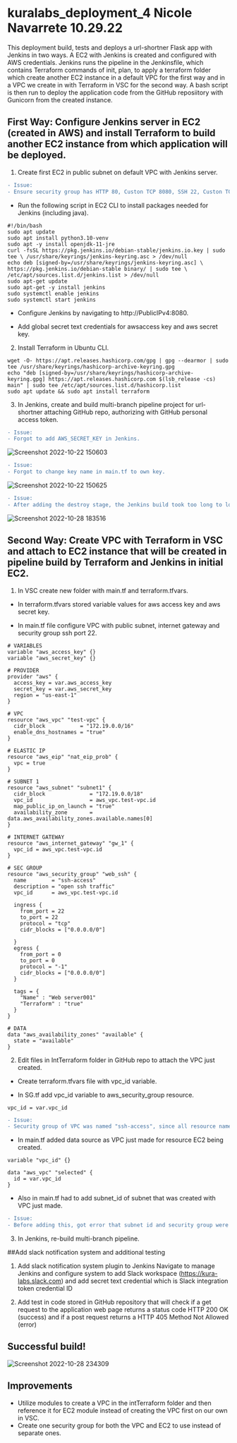 # kuralabs_deployment_4 Nicole Navarrete 10.29.22

This deployment build, tests and deploys a url-shortner Flask app with Jenkins in two ways. A EC2 with Jenkins is created and configured with AWS credentials. Jenkins runs the pipeline in the Jenkinsfile, which contains Terraform commands of init, plan, to apply a terraform folder which create another EC2 instance in a default VPC for the first way and in a VPC we create in with Terraform in VSC for the second way. A bash script is then run to deploy the application code from the GitHub reposiitory with Gunicorn from the created instance.  

## First Way: Configure Jenkins server in EC2 (created in AWS) and install Terraform to build another EC2 instance from which application will be deployed.

1. Create first EC2 in public subnet on default VPC with Jenkins server.

```diff
- Issue:
- Ensure security group has HTTP 80, Custon TCP 8080, SSH 22, Custon TCP 8000 and Custon TCP 5000. When first made EC2 didn't have all and had HTTP errors later while trying to reach application webpage.
```

- Run the following script in EC2 CLI to install packages needed for Jenkins (including java).
```
#!/bin/bash
sudo apt update
sudo apt install python3.10-venv
sudo apt -y install openjdk-11-jre
curl -fsSL https://pkg.jenkins.io/debian-stable/jenkins.io.key | sudo tee \ /usr/share/keyrings/jenkins-keyring.asc > /dev/null
echo deb [signed-by=/usr/share/keyrings/jenkins-keyring.asc] \ https://pkg.jenkins.io/debian-stable binary/ | sudo tee \ /etc/apt/sources.list.d/jenkins.list > /dev/null
sudo apt-get update
sudo apt-get -y install jenkins
sudo systemctl enable jenkins
sudo systemctl start jenkins
```

- Configure Jenkins by navigating to http://PublicIPv4:8080.

- Add global secret text credentials for awsaccess key and aws secret key.

2. Install Terraform in Ubuntu CLI.
```
wget -O- https://apt.releases.hashicorp.com/gpg | gpg --dearmor | sudo tee /usr/share/keyrings/hashicorp-archive-keyring.gpg
echo "deb [signed-by=/usr/share/keyrings/hashicorp-archive-keyring.gpg] https://apt.releases.hashicorp.com $(lsb_release -cs) main" | sudo tee /etc/apt/sources.list.d/hashicorp.list
sudo apt update && sudo apt install terraform
```

3. In Jenkins, create and build multi-branch pipeline project for url-shortner attaching GitHub repo, authorizing with GitHub personal access token.

```diff
- Issue:
- Forgot to add AWS_SECRET_KEY in Jenkins.
```
![Screenshot 2022-10-22 150603](https://user-images.githubusercontent.com/108698688/198812425-2cfde520-d12f-4b5a-885a-21583bcc6ef2.jpg)

```diff
- Issue:
- Forgot to change key name in main.tf to own key.
```
![Screenshot 2022-10-22 150625](https://user-images.githubusercontent.com/108698688/198812427-f3bcd987-e6aa-494c-9615-44c2d52fc01a.jpg)

```diff
- Issue:
- After adding the destroy stage, the Jenkins build took too long to load due to resource contention had to abort and reboot EC2. 
```
![Screenshot 2022-10-28 183516](https://user-images.githubusercontent.com/108698688/198812433-03cab743-1cae-4a6f-b3dc-1379b8c6debc.jpg)


## Second Way: Create VPC with Terraform in VSC and attach to EC2 instance that will be created in pipeline build by Terraform and Jenkins in initial EC2.

1. In VSC create new folder with main.tf and terraform.tfvars.

 - In terraform.tfvars stored variable values for aws access key and aws secret key.
 
 - In main.tf file configure VPC with public subnet, internet gateway and security group ssh port 22. 
```
# VARIABLES
variable "aws_access_key" {}
variable "aws_secret_key" {}

# PROVIDER
provider "aws" {
  access_key = var.aws_access_key
  secret_key = var.aws_secret_key
  region = "us-east-1"
}

# VPC
resource "aws_vpc" "test-vpc" {
  cidr_block           = "172.19.0.0/16"
  enable_dns_hostnames = "true"
}

# ELASTIC IP 
resource "aws_eip" "nat_eip_prob" {
  vpc = true
}

# SUBNET 1
resource "aws_subnet" "subnet1" {
  cidr_block              = "172.19.0.0/18"
  vpc_id                  = aws_vpc.test-vpc.id
  map_public_ip_on_launch = "true"
  availability_zone       = data.aws_availability_zones.available.names[0]
}

# INTERNET GATEWAY
resource "aws_internet_gateway" "gw_1" {
  vpc_id = aws_vpc.test-vpc.id
}

# SEC GROUP
resource "aws_security_group" "web_ssh" {
  name        = "ssh-access"
  description = "open ssh traffic"
  vpc_id      = aws_vpc.test-vpc.id

  ingress {
    from_port = 22
    to_port = 22
    protocol = "tcp"
    cidr_blocks = ["0.0.0.0/0"]

  }
  egress {
    from_port = 0
    to_port = 0
    protocol = "-1"
    cidr_blocks = ["0.0.0.0/0"]
  }

  tags = {
    "Name" : "Web server001"
    "Terraform" : "true"
  }
}

# DATA
data "aws_availability_zones" "available" {
  state = "available"
}
```
2. Edit files in IntTerraform folder in GitHub repo to attach the VPC just created.

- Create terraform.tfvars file with vpc_id variable.

- In SG.tf add vpc_id variable to aws_security_group resource.
```
vpc_id = var.vpc_id
```

```diff
- Issue:
- Security group of VPC was named "ssh-access", since all resource names must be unique I had to change the security group name of this EC2 to "ec2-access" so wouldn't have error.
```

- In main.tf added data source as VPC just made for resource EC2 being created.
```
variable "vpc_id" {}

data "aws_vpc" "selected" {
  id = var.vpc_id
}
```
- Also in main.tf had to add subnet_id of subnet that was created with VPC just made.

```diff
- Issue:
- Before adding this, got error that subnet id and security group were in different networks. 
```

3. In Jenkins, re-build multi-branch pipeline. 

##Add slack notification system and additional testing

1. Add slack notification system plugin to Jenkins 
Navigate to manage Jenkins and configure system to add Slack workspace (https://kura-labs.slack.com) and add secret text credential which is Slack integration token credential ID 

2. Add test in code stored in GitHub repository that will check if a get request to the application web page returns a status code HTTP 200 OK (success) and if a post request returns a HTTP 405 Method Not Allowed (error)

## Successful build!
![Screenshot 2022-10-28 234309](https://user-images.githubusercontent.com/108698688/198812435-3882937c-a051-4e5e-8cc0-e87802fa5be6.jpg)

## Improvements
- Utilize modules to create a VPC in the intTerraform folder and then reference it for EC2 module instead of creating the VPC first on our own in VSC.
- Create one security group for both the VPC and EC2 to use instead of separate ones. 
